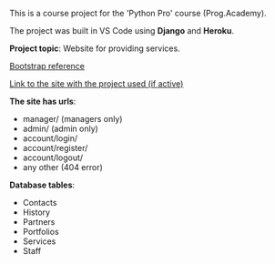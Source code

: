 This is a course project for the 'Python Pro' course (Prog.Academy).

The project was built in VS Code using **Django** and **Heroku**.

**Project topic**: Website for providing services.

[Bootstrap reference](https://startbootstrap.com/theme/agency)

[Link to the site with the project used (if active)](https://diplom-project-march-9b70f4bff677.herokuapp.com/)

**The site has urls**:
- manager/ (managers only)
- admin/ (admin only)
- account/login/
- account/register/
- account/logout/
- any other (404 error)

**Database tables**:
- Contacts
- History
- Partners
- Portfolios
- Services
- Staff
